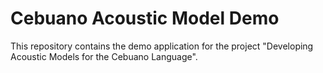 # Cebuano Acoustic Model Demo
This repository contains the demo application for the project "Developing Acoustic Models for the Cebuano Language".